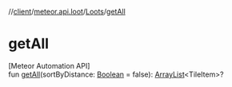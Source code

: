 //[client](../../../index.md)/[meteor.api.loot](../index.md)/[Loots](index.md)/[getAll](get-all.md)

# getAll

[Meteor Automation API]\
fun [getAll](get-all.md)(sortByDistance: [Boolean](https://kotlinlang.org/api/latest/jvm/stdlib/kotlin/-boolean/index.html) = false): [ArrayList](https://kotlinlang.org/api/latest/jvm/stdlib/kotlin.collections/-array-list/index.html)&lt;TileItem&gt;?
